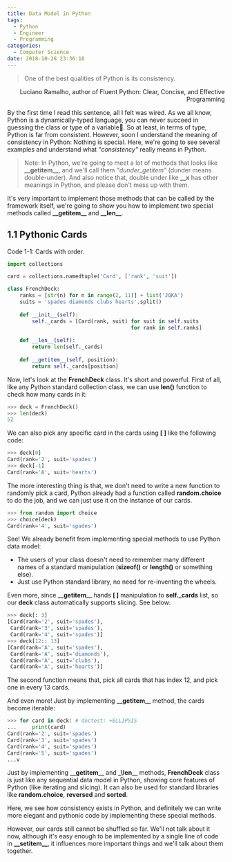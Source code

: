 ```yaml
---
title: Data Model in Python
tags:
  - Python
  - Engineer
  - Programming
categories:
  - Computer Science
date: 2018-10-28 23:36:18
---
```



> One of the best qualities of Python is its consistency.
<p align="right">Luciano Ramalho, author of Fluent Python: Clear, Concise, and Effective Programming</p>

By the first time I read this sentence, all I felt was wired. As we all know, Python is a dynamically-typed language, you can never succeed in guessing the class or type of a variable. So at least, in terms of type, Python is far from consistent. However, soon I understand the meaning of consistency in Python: Nothing is special. Here, we're going to see several examples and understand what *"consistency"* really means in Python.

> Note: In Python, we're going to meet a lot of methods that looks like **\_\_getitem\_\_**, and we'll call them *"dunder_getitem"* (dunder means double-under). And also notice that, double under like **\_\_x** has other meanings in Python, and please don't mess up with them.

It's very important to implement those methods that can be called by the framework itself, we're going to show you how to implement two special methods called **\_\_getitem\_\_** and **\_\_len\_\_**.

## 1.1 Pythonic Cards

Code 1-1: Cards with order.
```python
import collections

card = collections.namedtuple('Card', ['rank', 'suit'])

class FrenchDeck:
    ranks = [str(n) for n in range(2, 11)] + list('JQKA')
    suits = 'spades diamonds clubs hearts'.split()
    
    def __init__(self):
        self._cards = [Card(rank, suit) for suit in self.suits
                                        for rank in self.ranks]
    
    def __len__(self):
        return len(self._cards)
    
    def __getitem__(self, position):
        return self._cards[position]

```

Now, let's look at the **FrenchDeck** class. It's short and powerful. First of all, like any Python standard collection class, we can use **len()** function to check how many cards in it:
```python
>>> deck = FrenchDeck()
>>> len(deck)
52
```
We can also pick any specific card in the cards using **[ ]** like the following code:
```python
>>> deck[0]
Card(rank='2', suit='spades')
>>> deck[-1]
Card(rank='A', suit='hearts')
```

The more interesting thing is that, we don't need to write a new function to randomly pick a card, Python already had a function called **random.choice** to do the job, and we can just use it on the instance of our cards.

```python
>>> from random import choice
>>> choice(deck)
Card(rank='4', suit='spades')
```

See! We already benefit from implementing special methods to use Python data model:
- The users of your class doesn't need to remember many different names of a standard manipulation (**sizeof()** or **length()** or something else).
- Just use Python standard library, no need for re-inventing the wheels.

Even more, since **\_\_getitem\_\_** hands **[ ]** manipulation to **self._cards** list, so our **deck** class automatically supports slicing. See below:

```python
>>> deck[: 3]
[Card(rank='2', suit='spades'),
 Card(rank='3', suit='spades'),
 Card(rank='4', suit='spades')]
>>> deck[12:: 13]
[Card(rank='A', suit='spades'),
 Card(rank='A', suit='diamonds'),
 Card(rank='A', suit='clubs'),
 Card(rank='A', suit='hearts')]
```
The second function means that, pick all cards that has index 12, and pick one in every 13 cards.

And even more! Just by implementing **\_\_getitem\_\_** method, the cards become iterable:
```python
>>> for card in deck: # doctest: +ELLIPSIS
...     print(card)
Card(rank='2', suit='spades')
Card(rank='3', suit='spades')
Card(rank='4', suit='spades')
Card(rank='5', suit='spades')
...v
```

Just by implementing **\_\_getitem\_\_** and **\_\len\_\_** methods, **FrenchDeck** class is just like any sequential data model in Python, showing core features of Python (like iterating and slicing). It can also be used for standard libraries like **random.choice**, **reversed** and **sorted**.

Here, we see how consistency exists in Python, and definitely we can write more elegant and pythonic code by implementing these special methods.

However, our cards still cannot be shuffled so far. We'll not talk about it now, although it's easy enough to be implemented by a single line of code in **\_\_setitem\_\_**, it influences more important things and we'll talk about them together.